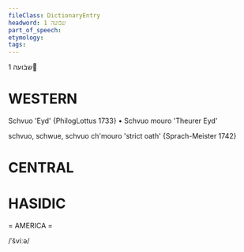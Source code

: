 ```yaml
---
fileClass: DictionaryEntry
headword: שבֿועה 1
part_of_speech: 
etymology: 
tags: 
---
```

שבֿועה 1

WESTERN
========

Schvuo 'Eyd' {PhilogLottus 1733}
	•	Schvuo mouro 'Theurer Eyd'

schvuo, schwue, schvuo ch'mouro 'strict oath' {Sprach-Meister 1742}

CENTRAL
========

HASIDIC
=======
= AMERICA = 

/ˈšviːə/